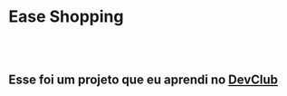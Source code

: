 <h1>Ease Shopping</h1>
<br>
<br>
<h2>Esse foi um projeto que eu aprendi no <a href="rodolfomori.com.br/devclub">DevClub</a></h2>


